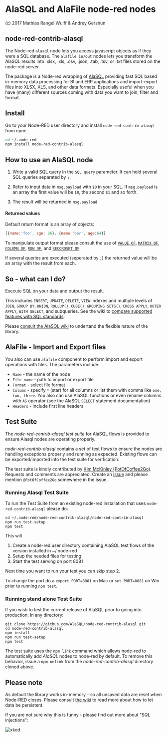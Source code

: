 # AlaSQL and AlaFile node-red nodes

(c) 2017 Mathias Rangel Wulff & Andrey Gershun

## node-red-contrib-alasql

The Node-red `alasql` node lets you access javascript objects as if they were a SQL database. The `alafile in/out` nodes lets you transform the AlaSQL results into .xlsx, .xls, .csv, .json, .tab, .tsv, or .txt files stored on the node-red server.

The package is a Node-red wrapping of [AlaSQL](https://github.com/agershun/alasql) providing fast SQL based in-memory data processing for BI and ERP applications and import-export files into XLSX, XLS, and other data formats. Especially useful when you have (many) different sources coming with data you want to join, filter and format.



## Install

Go to your Node-RED user directory and install `node-red-contrib-alasql` from npm:

```bash
cd ~/.node-red
npm install node-red-contrib-alasql
```

## How to use an AlaSQL node

1. Write a valid SQL query in the `SQL query` parameter. It can hold several SQL queries separated by `;`.

2. Refer to input data in `msg.payload` with `$0` in your SQL. If `msg.payload` is an array the first value will be `$0`, the second `$1` and so forth. 

2. The result will be returned in `msg.payload`

#### Returned values

Default return format is an array of objects:  

```js
[{name:'foo', age: 86}, {name:'bar', age:64}]
```

To manipulate output format please consult the use of [`VALUE OF`](https://github.com/agershun/alasql/wiki/Value), [`MATRIX OF`](https://github.com/agershun/alasql/wiki/MATRIX), [`COLUMN OF`](https://github.com/agershun/alasql/wiki/COLUMN), [`ROW OF`](https://github.com/agershun/alasql/wiki/ROW), and [`RECORDSET OF`](https://github.com/agershun/alasql/wiki/RECORDSET).

If several queries are executed (seperated by `;`) the returned value will be an array with the result from each.



##  So - what can I do?

Execute SQL on your data and output the result. 

This includes `INSERT`, `UPDATE`, `DELETE`, `VIEW` indexes and multiple levels of `JOIN`, `GROUP BY`, `UNION`, `ROLLUP()`, `CUBE()`, `GROUPING SETS()`, `CROSS APPLY`, `OUTER APPLY`, `WITH SELECT`, and subqueries. See the wiki to [compare supported features with SQL standards](https://github.com/agershun/alasql/wiki/SQL%20keywords).

Please [consult the AlaSQL wiki](https://github.com/agershun/alasql/wiki/readme) to undertand the flexible nature of the library. 


## AlaFile - Import and Export files

You also can use `alafile` component to perform import and export operations with files. The parameters include:

* `Name` - the name of the node
* `File name` - path to import or export file
* `Format` - select file format 
* `Colums` - specify `*` (star) for all columns or list them with comma like `one, two, three`. You also can use AlaSQL functions or even rename columns with `AS` operator (see the AlaSQL `SELECT` statement documentation)
* `Headers` - include first line headers

## Test Suite
The *node-red-contrib-alasql test suite* for AlaSQL flows is provided to ensure Alasql nodes are operating properly. 


*node-red-contrib-alasql* contains a set of test flows to ensure the nodes are
handling exceptions properly and running as expected. Existing flows can be 
exported/imported into the test suite for verification.


The test suite is kindly contributed by
[Kim McKinley (PotOfCoffee2Go)](http://github.com/potofcoffee2go). Requests and comments are appreciated. Create an 
[issue](https://github.com/AlaSQL/node-red-contrib-alasql/issues) and please mention `@PotOfCoffee2Go` somewhere in the issue.




### Running Alasql Test Suite
To run the Test Suite from an existing node-red installation that uses `node-red-contrib-alasql` please do:

```
cd ~/.node-red/node-red-contrib-alasql/node-red-contrib-alasql
npm run test-setup
npm test
```

This will 

1. Create a node-red user directory containing AlaSQL test flows of
the version installed in ~/.node-red
2. Setup the needed files for testing
3. Start the test serving on port 8081

Next time you want to run your test you can skip step 2.

To change the port do a `export PORT=8081` on Mac or `set PORT=8081` on Win prior to running `npm test`.


### Running stand alone Test Suite
If you wish to test the current release of AlaSQL prior to going into production.
In any directory:

```
git clone https://github.com/AlaSQL/node-red-contrib-alasql.git
cd node-red-contrib-alasql
npm install
npm run test-setup
npm test

```

The test suite uses the `npm link` command which allows node-red to
automatically add *AlaSQL* nodes to node-red by default. To remove this behavior,
issue a `npm unlink` from the *node-red-contrib-alasql* directory cloned above.



## Please note

As default the library works in-memory - so all unsaved data are reset when Node-RED closes. Please consult [the wiki](https://github.com/agershun/alasql/wiki) to read more about how to let data be persistent.  

If you are not sure why this is funny - please find out more about "SQL injections":

![xkcd](https://cloud.githubusercontent.com/assets/1063454/13614823/999e9548-e572-11e5-9661-57a06e8f3fa4.png)




